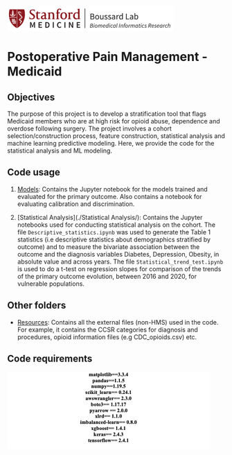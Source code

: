 ![Step of our calculation](images/boussardlab.png "Boussard Lab")

# Postoperative Pain Management - Medicaid

## Objectives

The purpose of this project is to develop a stratification tool that flags Medicaid members who are at high risk for opioid abuse, dependence and overdose following surgery. The project involves a cohort selection/construction process, feature construction, statistical analysis and machine learning predictive modeling. Here, we provide the code for the statistical analysis and ML modeling. 

## Code usage

1. [Models](./Models/): Contains the Jupyter notebook for the models trained and evaluated for the primary outcome. Also contains a notebook for evaluating calibration and discrimination.

2. [Statistical Analysis](./Statistical Analysis/): Contains the Jupyter notebooks used for conducting statistical analysis on the cohort. The file `Descriptive_statistics.ipynb` was used to generate the Table 1 statistics (i.e descriptive statistics about demographics stratified by outcome) and to measure the bivariate association between the outcome and the diagnosis variables Diabetes, Depression, Obesity, in absolute value and across years. The file `Statistical_trend_test.ipynb` is used to do a t-test on regression slopes for comparison of the trends of the primary outcome evolution, between 2016 and 2020, for vulnerable populations.



## Other folders

* [Resources](./Resources/): Contains all the external files (non-HMS) used in the code. For example, it contains the CCSR categories for diagnosis and procedures, opioid information files (e.g CDC_opioids.csv) etc.


## Code requirements

![Step of our calculation](images/requirements.png "Requirements")






